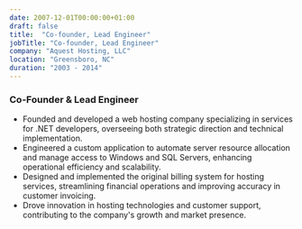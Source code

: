 ```yaml
---
date: 2007-12-01T00:00:00+01:00
draft: false
title:  "Co-founder, Lead Engineer"
jobTitle: "Co-founder, Lead Engineer"
company: "Aquest Hosting, LLC"
location: "Greensboro, NC"
duration: "2003 - 2014"
---
```

### Co-Founder & Lead Engineer

-  Founded and developed a web hosting company specializing in services for .NET developers, overseeing both strategic direction and technical implementation.
- Engineered a custom application to automate server resource allocation and manage access to Windows and SQL Servers, enhancing operational efficiency and scalability.
- Designed and implemented the original billing system for hosting services, streamlining financial operations and improving accuracy in customer invoicing.
- Drove innovation in hosting technologies and customer support, contributing to the company's growth and market presence.
